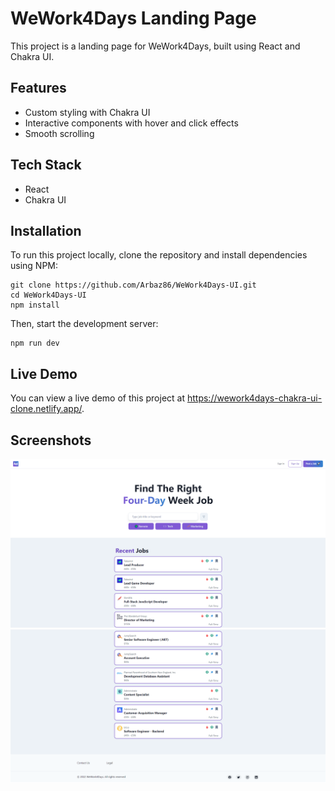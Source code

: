 # WeWork4Days Landing Page

This project is a landing page for WeWork4Days, built using React and Chakra UI.

## Features

- Custom styling with Chakra UI
- Interactive components with hover and click effects
- Smooth scrolling

## Tech Stack

- React
- Chakra UI

## Installation

To run this project locally, clone the repository and install dependencies using NPM:

```
git clone https://github.com/Arbaz86/WeWork4Days-UI.git
cd WeWork4Days-UI
npm install
```
Then, start the development server:

```
npm run dev
```


## Live Demo

You can view a live demo of this project at https://wework4days-chakra-ui-clone.netlify.app/.

## Screenshots

![Screenshot 1](/public/screenshots/screenshot1.png)
![Screenshot 2](/public/screenshots/screenshot2.png)
